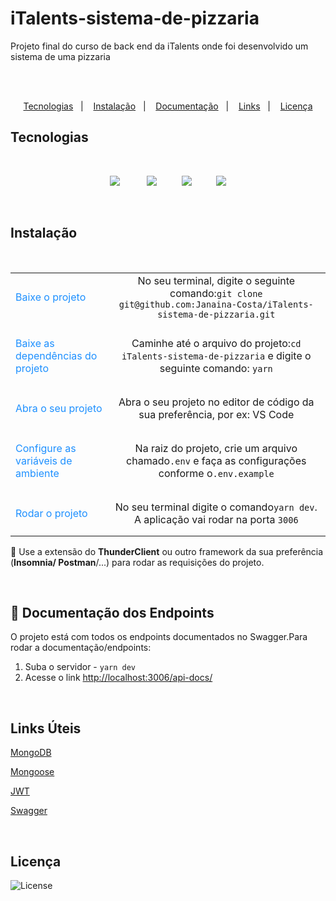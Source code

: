 # iTalents-sistema-de-pizzaria

Projeto final do curso de back end da iTalents onde foi desenvolvido  um sistema de uma pizzaria

</br>

</br>

<p  align='center'>
    <a  href='#-tecnologias' > Tecnologias</a>   |  &nbsp
    <a  href='#-instalação' > Instalação</a>   |  &nbsp
    <a  href='#-documentação' > Documentação</a>   |  &nbsp
    <a  href='#-links' > Links</a>   |  &nbsp
    <a  href='#-licença' > Licença</a>

</br>

## Tecnologias

</br>

<p  align='center'>
    <img src="https://icongr.am/devicon/nodejs-plain.svg?size=40&color=ffffff">  &nbsp&nbsp&nbsp&nbsp&nbsp&nbsp&nbsp&nbsp
<img src="https://icongr.am/devicon/express-original.svg?size=40&color=ffffff">  &nbsp&nbsp&nbsp&nbsp&nbsp&nbsp&nbsp&nbsp
      <img src="https://icongr.am/devicon/mongodb-plain-wordmark.svg?size=40&color=ffffff">  &nbsp&nbsp&nbsp&nbsp&nbsp&nbsp&nbsp&nbsp
       <img src="https://icongr.am/devicon/typescript-original.svg?size=40&color=ffffff">
</p>

</br>

## Instalação

</br>


|                                                                     |                                                                                                                     |
| :-------------------------------------------------------------------- | :--------------------------------------------------------------------------------------------------------------------: |
| <p style="color:DodgerBlue"> Baixe o projeto</p>                    | No seu terminal, digite o seguinte comando:`git clone git@github.com:Janaina-Costa/iTalents-sistema-de-pizzaria.git` |
|                                                                     |                                                                                                                     |
| <p style="color:DodgerBlue">Baixe as dependências do projeto</p>   |       Caminhe até o arquivo do projeto:`cd iTalents-sistema-de-pizzaria` e digite o seguinte comando:  `yarn`       |
|                                                                     |                                                                                                                     |
| <p style="color:DodgerBlue">Abra o seu projeto</p>                  |                     Abra o seu projeto no editor de código da sua preferência, por ex: VS Code                     |
|                                                                     |                                                                                                                     |
| <p style="color:DodgerBlue">Configure as variáveis de ambiente</p> |        Na raiz do projeto, crie um arquivo chamado`.env` e faça as configurações conforme o`.env.example`        |
|                                                                     |                                                                                                                     |
| <p style="color:DodgerBlue"> Rodar o projeto</p>                    |                 No seu terminal digite o comando`yarn dev`. A aplicação vai rodar na porta `3006`                 |
|                                                                     |                                                                                                                     |

🚀️ Use a extensão do **ThunderClient** ou outro framework da sua preferência (**Insomnia/ Postman**/...) para rodar as requisições do projeto.

</br>

## 📝 Documentação dos Endpoints

O projeto está com todos os endpoints documentados no Swagger.Para rodar a documentação/endpoints:

1. Suba o servidor - `yarn dev`
2. Acesse o link [http://localhost:3006/api-docs/](https://localhost:3006/api-docs/)

</br>

## Links Úteis

[MongoDB](https://www.mongodb.com/https:/)

[Mongoose](https://mongoosejs.com/)

[JWT](https://jwt.io/https:/)

[Swagger](https://swagger.io/)

</br>

## Licença

<img alt='License' src='https://img.shields.io/static/v1?label=license&message=GNU&color=49AA26&labelColor=000000'>

